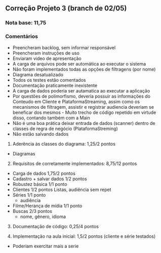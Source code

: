 ## Correção Projeto 3 (branch de 02/05)

### Nota base: 11,75

### Comentários

- Preencheram backlog, sem informar responsável
- Preencheram instruções de uso
- Enviaram video de apresentação
- A carga de arquivos pode ser automática ao executar o sistema
- Não foram implementados todas as opções de filtragens (por nome)
- Diagrama desatualizado
- Todos os testes estão comentados
- Documentação praticamente inexistente
- A carga de dados poderia ser autamatica ao executar a aplicação
- Por questões de polimorfismo, deveria possuir as informações do Conteudo em Cliente e PlataformaStreaming, assim como os mecanismos de filtragem, assistir e registrar audiencia deveriam se beneficar dos mesmos - Muito trecho de código repetido em virtude disso, contando também com a Main
- Não é uma boa prática deixar entrada de dados (scanner) dentro de classes de regra de negócio (PlataformaStreming)
- Não estão salvando dados

1. Aderência às classes do diagrama: 1,25/2 pontos
  - Diagramas

2. Requisitos de corretamente implementados: 8,75/12 pontos
  - Carga de dados					1,75/2 pontos
  - Cadastro + salvar dados			1/2 pontos
  - Robustez básica					1/1 ponto
  - Clientes							1/2 pontos
	Listas, audiência sem repet
  - Séries							1/1 ponto
	 - audiência
  - Filme/Herança de mídia			1/1 ponto
  - Buscas 							2/3 pontos
	 - nome, gênero, idioma

3. Documentação de código: 0,25/4 pontos

4. Implementação na aula inicial: 1,5/2 pontos (cliente e série testados)
- Poderiam exercitar mais a serie
